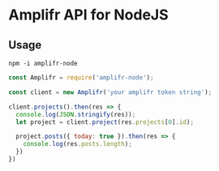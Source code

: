 # Amplifr API for NodeJS

## Usage

`npm -i amplifr-node`

```js
const Amplifr = require('amplifr-node');

const client = new Amplifr('your amplifr token string');

client.projects().then(res => {
  console.log(JSON.stringify(res));
  let project = client.project(res.projects[0].id);

  project.posts({ today: true }).then(res => {
    console.log(res.posts.length);
  })
})
```
